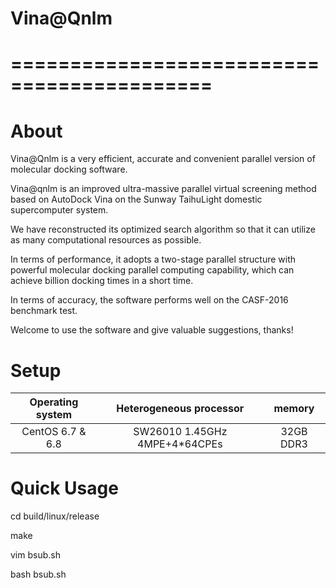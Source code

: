 # Vina@Qnlm
# ===========================================

# About

Vina@Qnlm is a very efficient, accurate and convenient parallel version of molecular docking software.

Vina@qnlm is an improved ultra-massive parallel virtual screening method based on AutoDock Vina on the Sunway TaihuLight domestic supercomputer system. 

We have reconstructed its optimized search algorithm so that it can utilize as many computational resources as possible. 

In terms of performance, it adopts a two-stage parallel structure with powerful molecular docking parallel computing capability, which can achieve billion docking times in a short time. 

In terms of accuracy, the software performs well on the CASF-2016 benchmark test. 

Welcome to use the software and give valuable suggestions, thanks!

# Setup

| Operating system       | Heterogeneous processor        | memory             |
|:----------------------:|:------------------------------:|:------------------:|
|CentOS 6.7 & 6.8        | SW26010 1.45GHz 4MPE+4*64CPEs  | 32GB DDR3          |

# Quick Usage

cd build/linux/release

make 

vim bsub.sh

bash bsub.sh


